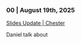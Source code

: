 
### 00 | August 19th, 2025

[Slides Update | Chester](https://docs.google.com/presentation/d/1n3DgiKIKV5y4x9uMItyzSsNuUrn8FCwhN3rX25g00R8/edit?usp=sharing)

Daniel talk about
